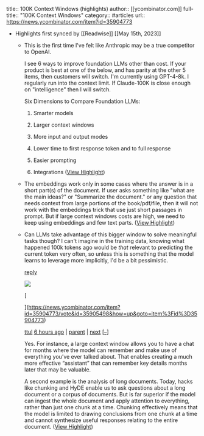 title:: 100K Context Windows (highlights)
author:: [[ycombinator.com]]
full-title:: "100K Context Windows"
category:: #articles
url:: https://news.ycombinator.com/item?id=35904773

- Highlights first synced by [[Readwise]] [[May 15th, 2023]]
	- This is the first time I've felt like Anthropic may be a true competitor to OpenAI.
	  
	  I see 6 ways to improve foundation LLMs other than cost. If your product is best at one of the below, and has parity at the other 5 items, then customers will switch. I'm currently using GPT-4-8k. I regularly run into the context limit. If Claude-100K is close enough on "intelligence" then I will switch.
	  
	  Six Dimensions to Compare Foundation LLMs:
	  
	  1. Smarter models
	  
	  2. Larger context windows
	  
	  3. More input and output modes
	  
	  4. Lower time to first response token and to full response
	  
	  5. Easier prompting
	  
	  6. Integrations ([View Highlight](https://read.readwise.io/read/01h06p8fdmgpagb057xca8httx))
	- The embeddings work only in some cases where the answer is in a short part(s) of the document. If user asks something like "what are the main ideas?" or "Summarize the document." or any question that needs context from large portions of the book/pdf/file, then it will not work with the embeddings trick that use just short passages in prompt. But if large context windows costs are high, we need to keep using embeddings and few text parts. ([View Highlight](https://read.readwise.io/read/01h06p9t24zr21rkar0hm9kfjj))
	- Can LLMs take advantage of this bigger window to solve meaningful tasks though? I can't imagine in the training data, knowing what happened 100k tokens ago would be _that_ relevant to predicting the current token very often, so unless this is something that the model learns to leverage more implicitly, I'd be a bit pessimistic.
	  
	  [reply](https://news.ycombinator.com/item?id=35904773/reply&id=35905396&goto=item%3Fid%3D35904773%2335905396)
	  
	  ![](https://news.ycombinator.com/item?id=35904773/s.gif)
	  
	  [
	  
	  ](https://news.ycombinator.com/item?id=35904773/vote&id=35905498&how=up&goto=item%3Fid%3D35904773)
	  
	  [ttul](https://news.ycombinator.com/item?id=35904773/user&id=ttul) [6 hours ago](https://news.ycombinator.com/item?id=35904773/item&id=35905498) | [parent](https://news.ycombinator.com/item?id=35904773#35905396) | [next](https://news.ycombinator.com/item?id=35904773#35906297) [[–]](javascript:void(0))
	  
	  
	  
	  Yes. For instance, a large context window allows you to have a chat for months where the model can remember and make use of everything you’ve ever talked about. That enables creating a much more effective “assistant” that can remember key details months later that may be valuable.
	  
	  A second example is the analysis of long documents. Today, hacks like chunking and HyDE enable us to ask questions about a long document or a corpus of documents. But is far superior if the model can ingest the whole document and apply attention to everything, rather than just one chunk at a time. Chunking effectively means that the model is limited to drawing conclusions from one chunk at a time and cannot synthesize useful responses relating to the entire document. ([View Highlight](https://read.readwise.io/read/01h06peqkjnstycj87s7p1fa1d))